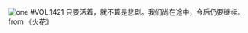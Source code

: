 ![one](http://image.wufazhuce.com/FnUgvKORj-n5k-wSbdXpnLdQF15w)
#VOL.1421
只要活着，就不算是悲剧。我们尚在途中，今后仍要继续。 from 《火花》